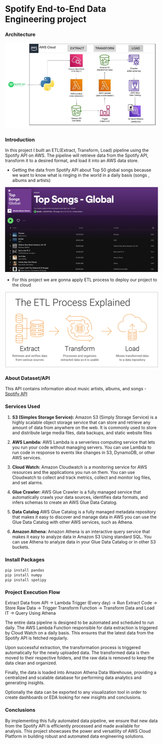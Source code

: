 # Spotify End-to-End Data Engineering project
 ### Architecture
 ![Architecture](https://github.com/Gaboytes/spotify-end-to-end-data-engineering-project/blob/main/pictures/spotify%20imagen.jpg)

### Introduction 
In this project I built an ETL(Extract, Transform, Load) pipeline using the Spotify API on AWS. The pipeline will retrieve data from the Spotify API, transform it to a desired format, and load it into an AWS data store.
- Getting the data from Spotify API about Top 50 global songs because we want to know what is ringing in the world in a daily basis (songs , albums and artists)

 ![spotify](https://github.com/Gaboytes/spotify-end-to-end-data-engineering-project/blob/main/pictures/top%2050%20.png)

- For this project we are gonna apply ETL process to deploy our project to the cloud 
 
![etl](https://github.com/Gaboytes/spotify-end-to-end-data-engineering-project/blob/main/pictures/etl.png)

### About Dataset/API
This API contains information about music artists, albums, and songs - [Spotify API](https://developer.spotify.com/documentation/web-api)

 ### Services Used
1. **S3 (Simples Storage Service):** Amazon S3 (Simply Storage Service) is a highly scalable object storage service that can store and retrieve any amount of data from anywhere on the web. It is commonly used to store and distribute large media files, data backups, and static website files

2. **AWS Lambda:** AWS Lambda is a serverless computing service that lets you run your code without managing servers. You can use Lambda to run code in response to events like changes in S3, DynamoDB, or other AWS services.

3. **Cloud Watch:** Amazon Cloudwatch is a monitoring service for AWS resources and the applications you run on them. You can use Cloudwatch to collect and track metrics, collect and monitor log files, and set alarms.

4. **Glue Crawler:** AWS Glue Crawler is a fully managed service that automatically crawls your data sources, identifies data formats, and infers schemas to create an AWS Glue Data Catalog.

5. **Data Catalog** AWS Glue Catalog is a fully managed metadata repository that makes it easy to discover and manage data in AWS you can use the Glue Data Catalog with other AWS services, such as Athena.

6. **Amazon Athena:** Amazon Athena is an interactive query service that makes it easy to analyze data in Amazon S3 Using standard SQL. You can use Athena to analyze data in your Glue Data Catalog or in other S3 buckets.

### Install Packages
```
pip install pandas
pip install numpy
pip install spotipy
```

### Project Execution Flow 
Extract Data from API -> Lambda Trigger (Every day) -> Run Extract Code -> Store Raw Data -> Trigger Transform Function -> Transform Data and Load IT -> Query Using Athena 

The entire data pipeline is designed to be automated and scheduled to run daily. The AWS Lambda Function responsible for data extraction is triggered by Cloud Watch on a daily basis. This ensures that the latest data from the Spotify API is fetched regularly.

Upon successful extraction, the transformation process is triggered automatically for the newly uploaded data. The transformed data is then moved to their respective folders, and the raw data is removed to keep the data clean and organized.

Finally, the data is loaded into Amazon Athena Data Warehouse, providing a centralized and scalable database for performing data analytics and generating insights.

Optionally the data can be exported to any visualization tool in order to create dashboards or EDA looking for new insights and conclusions.

### Conclusions
By implementing this fully automated data pipeline, we ensure that new data from the Spotify API is efficiently processed and made available for analysis. This project showcases the power and versatility of AWS Cloud Platform in building robust and automated data engineering solutions.


